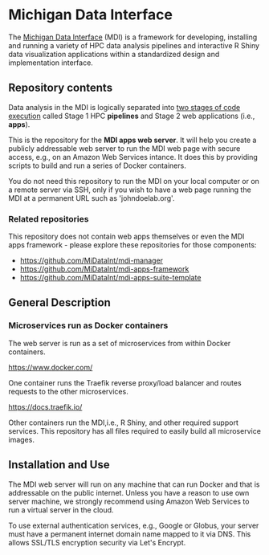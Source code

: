 # Michigan Data Interface

The [Michigan Data Interface](https://midataint.github.io/) (MDI) is a framework for developing,
installing and running a variety of HPC data analysis pipelines
and interactive R Shiny data visualization applications
within a standardized design and implementation interface.

## Repository contents

Data analysis in the MDI is logically separated into 
[two stages of code execution](https://midataint.github.io/docs/analysis-flow/) 
called Stage 1 HPC **pipelines**
and Stage 2 web applications (i.e., **apps**).

This is the repository for the **MDI apps web server**. 
It will help you create a publicly addressable web server to run the MDI
web page with secure access, e.g., on an Amazon Web Services intance.
It does this by providing scripts to build and run a series of 
Docker containers.

You do not need this repository to run the MDI on your local computer
or on a remote server via SSH, only if you wish to have a
web page running the MDI at a permanent URL such as 'johndoelab.org'. 

### Related repositories

This repository does not contain web apps themselves or even the MDI
apps framework - please explore these repositories for those components:

- <https://github.com/MiDataInt/mdi-manager>
- <https://github.com/MiDataInt/mdi-apps-framework>
- <https://github.com/MiDataInt/mdi-apps-suite-template>

## General Description

### Microservices run as Docker containers

The web server is run as a set of microservices from within
Docker containers. 

https://www.docker.com/

One container runs the Traefik reverse proxy/load balancer
and routes requests to the other microservices.

https://docs.traefik.io/

Other containers run the MDI,i.e., R Shiny, and other required 
support services. This repository has all files required to easily 
build all microservice images.

## Installation and Use

The MDI web server will run on any machine that can run Docker and
that is addressable on the public internet. Unless you have a reason
to use own server machine, we strongly recommend using Amazon Web
Services to run a virtual server in the cloud.

To use external authentication services, e.g., Google or Globus, 
your server must have a permanent internet domain name mapped to it 
via DNS. This allows SSL/TLS encryption security via Let's Encrypt.
